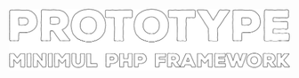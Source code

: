 ![](https://github.com/NotReeceHarris/NotReeceHarris/blob/main/cdn/prototype-FRAMEWORK-logo.png?raw=true)